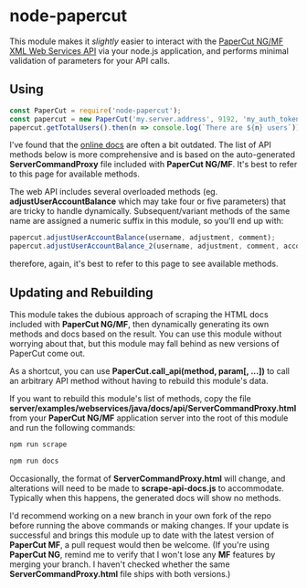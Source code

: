 # node-papercut

This module makes it *slightly* easier to interact with the
[PaperCut NG/MF XML Web Services API](https://www.papercut.com/support/resources/manuals/ng-mf/common/topics/tools-web-services.html)
via your node.js application, and performs minimal validation of parameters
for your API calls.

## Using

```js
const PaperCut = require('node-papercut');
const papercut = new PaperCut('my.server.address', 9192, 'my_auth_token');
papercut.getTotalUsers().then(n => console.log(`There are ${n} users`));
```

I've found that the [online docs](https://www.papercut.com/support/resources/manuals/ng-mf/common/topics/tools-web-services.html)
are often a bit outdated. The list of API methods below is more comprehensive
and is based on the auto-generated **ServerCommandProxy** file included with
**PaperCut NG/MF**. It's best to refer to this page for available methods.

The web API includes several overloaded methods (eg. **adjustUserAccountBalance**
which may take four or five parameters) that are tricky to handle dynamically.
Subsequent/variant methods of the same name are assigned a numeric suffix in
this module, so you'll end up with:

```js
papercut.adjustUserAccountBalance(username, adjustment, comment);
papercut.adjustUserAccountBalance_2(username, adjustment, comment, accountName);
```

therefore, again, it's best to refer to this page to see available methods.

## Updating and Rebuilding

This module takes the dubious approach of scraping the HTML docs included with
**PaperCut NG/MF**, then dynamically generating its own methods and docs based
on the result. You can use this module without worrying about that, but this
module may fall behind as new versions of PaperCut come out.

As a shortcut, you can use **PaperCut.call_api(method, param[, ...])** to call
an arbitrary API method without having to rebuild this module's data.

If you want to rebuild this module's list of methods, copy the file
**server/examples/webservices/java/docs/api/ServerCommandProxy.html** from
your **PaperCut NG/MF** application server into the root of this module and run
the following commands:

```sh
npm run scrape
```

```sh
npm run docs
```

Occasionally, the format of **ServerCommandProxy.html** will change, and
alterations will need to be made to **scrape-api-docs.js** to accommodate.
Typically when this happens, the generated docs will show no methods.

I'd recommend working on a new branch in your own fork of the repo before
running the above commands or making changes. If your update is successful
and brings this module up to date with the latest version of **PaperCut MF**,
a pull request would then be welcome. (If you're using **PaperCut NG**, remind
me to verify that I won't lose any **MF** features by merging your branch. I
haven't checked whether the same **ServerCommandProxy.html** file ships with
both versions.)
